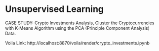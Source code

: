 # Unsupervised Learning 
CASE STUDY: Crypto Investments Analysis, Cluster the Cryptocurrencies with K-Means Algorithm using the PCA (Principle Component Analysis) Data.

Voila Link: http://localhost:8870/voila/render/crypto_investments.ipynb
